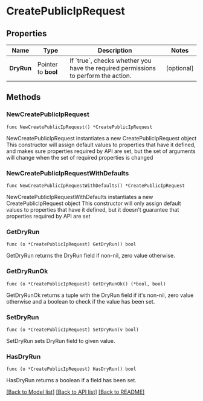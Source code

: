 # CreatePublicIpRequest

## Properties

Name | Type | Description | Notes
------------ | ------------- | ------------- | -------------
**DryRun** | Pointer to **bool** | If &#x60;true&#x60;, checks whether you have the required permissions to perform the action. | [optional] 

## Methods

### NewCreatePublicIpRequest

`func NewCreatePublicIpRequest() *CreatePublicIpRequest`

NewCreatePublicIpRequest instantiates a new CreatePublicIpRequest object
This constructor will assign default values to properties that have it defined,
and makes sure properties required by API are set, but the set of arguments
will change when the set of required properties is changed

### NewCreatePublicIpRequestWithDefaults

`func NewCreatePublicIpRequestWithDefaults() *CreatePublicIpRequest`

NewCreatePublicIpRequestWithDefaults instantiates a new CreatePublicIpRequest object
This constructor will only assign default values to properties that have it defined,
but it doesn't guarantee that properties required by API are set

### GetDryRun

`func (o *CreatePublicIpRequest) GetDryRun() bool`

GetDryRun returns the DryRun field if non-nil, zero value otherwise.

### GetDryRunOk

`func (o *CreatePublicIpRequest) GetDryRunOk() (*bool, bool)`

GetDryRunOk returns a tuple with the DryRun field if it's non-nil, zero value otherwise
and a boolean to check if the value has been set.

### SetDryRun

`func (o *CreatePublicIpRequest) SetDryRun(v bool)`

SetDryRun sets DryRun field to given value.

### HasDryRun

`func (o *CreatePublicIpRequest) HasDryRun() bool`

HasDryRun returns a boolean if a field has been set.


[[Back to Model list]](../README.md#documentation-for-models) [[Back to API list]](../README.md#documentation-for-api-endpoints) [[Back to README]](../README.md)


